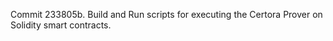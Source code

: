 Commit 233805b.                    Build and Run scripts for executing the Certora Prover on Solidity smart contracts.